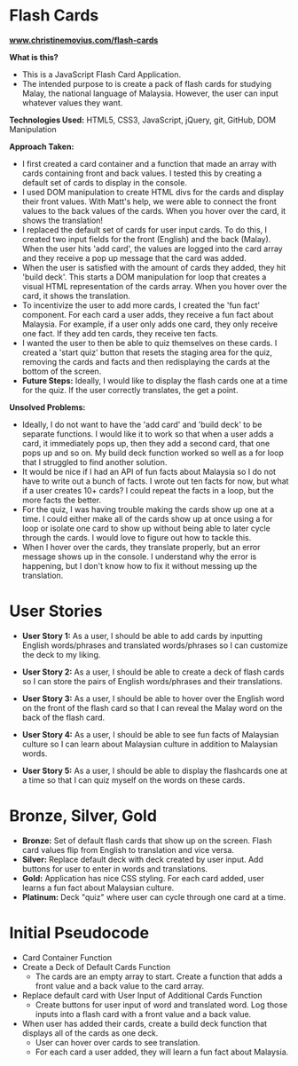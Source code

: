 # Flash Cards
**www.christinemovius.com/flash-cards**

**What is this?**
  * This is a JavaScript Flash Card Application.
  * The intended purpose to is create a pack of flash cards for studying Malay, the national language of Malaysia. However, the user can input whatever values they want.

**Technologies Used:** HTML5, CSS3, JavaScript, jQuery, git, GitHub, DOM Manipulation

**Approach Taken:**
* I first created a card container and a function that made an array with cards containing front and back values. I tested this by creating a default set of cards to display in the console.
* I used DOM manipulation to create HTML divs for the cards and display their front values. With Matt's help, we were able to connect the front values to the back values of the cards. When you hover over the card, it shows the translation!
* I replaced the default set of cards for user input cards. To do this, I created two input fields for the front (English) and the back (Malay). When the user hits 'add card', the values are logged into the card array and they receive a pop up message that the card was added.
* When the user is satisfied with the amount of cards they added, they hit 'build deck'. This starts a DOM manipulation for loop that creates a visual HTML representation of the cards array. When you hover over the card, it shows the translation.
* To incentivize the user to add more cards, I created the 'fun fact' component. For each card a user adds, they receive a fun fact about Malaysia. For example, if a user only adds one card, they only receive one fact. If they add ten cards, they receive ten facts.
* I wanted the user to then be able to quiz themselves on these cards. I created a 'start quiz' button that resets the staging area for the quiz, removing the cards and facts and then redisplaying the cards at the bottom of the screen.
* **Future Steps:** Ideally, I would like to display the flash cards one at a time for the quiz. If the user correctly translates, the get a point.

**Unsolved Problems:**
* Ideally, I do not want to have the 'add card' and 'build deck' to be separate functions. I would like it to work so that when a user adds a card, it immediately pops up, then they add a second card, that one pops up and so on. My build deck function worked so well as a for loop that I struggled to find another solution.
* It would be nice if I had an API of fun facts about Malaysia so I do not have to write out a bunch of facts. I wrote out ten facts for now, but what if a user creates 10+ cards? I could repeat the facts in a loop, but the more facts the better.
* For the quiz, I was having trouble making the cards show up one at a time. I could either make all of the cards show up at once using a for loop or isolate one card to show up without being able to later cycle through the cards. I would love to figure out how to tackle this.
* When I hover over the cards, they translate properly, but an error message shows up in the console. I understand why the error is happening, but I don't know how to fix it without messing up the translation.

# User Stories
  * **User Story 1:** As a user, I should be able to add cards by inputting English words/phrases and translated words/phrases so I can customize the deck to my liking.

  * **User Story 2:** As a user, I should be able to create a deck of flash cards so I can store the pairs of English words/phrases and their translations.

  * **User Story 3:** As a user, I should be able to hover over the English word on the front of the flash card so that I can reveal the Malay word on the back of the flash card.

  * **User Story 4:** As a user, I should be able to see fun facts of Malaysian culture so I can learn about Malaysian culture in addition to Malaysian words.

  * **User Story 5:** As a user, I should be able to display the flashcards one at a time so that I can quiz myself on the words on these cards.

# Bronze, Silver, Gold
  * **Bronze:** Set of default flash cards that show up on the screen. Flash card values flip from English to translation and vice versa.
  * **Silver:** Replace default deck with deck created by user input. Add buttons for user to enter in words and translations.
  * **Gold:** Application has nice CSS styling. For each card added, user learns a fun fact about Malaysian culture.
  * **Platinum:** Deck "quiz" where user can cycle through one card at a time.

# Initial Pseudocode
  * Card Container Function
  * Create a Deck of Default Cards Function
    * The cards are an empty array to start. Create a function that adds a front value and a back value to the card array.
  * Replace default card with User Input of Additional Cards Function
    * Create buttons for user input of word and translated word. Log those inputs into a flash card with a front value and a back value.
  * When user has added their cards, create a build deck function that displays all of the cards as one deck.
    * User can hover over cards to see translation.
    * For each card a user added, they will learn a fun fact about Malaysia.
